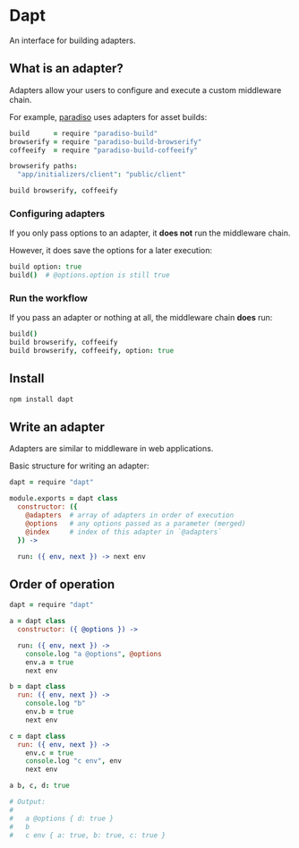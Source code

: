 # Dapt

An interface for building adapters.

## What is an adapter?

Adapters allow your users to configure and execute a custom middleware chain.

For example, [paradiso](https://github.com/invrs/paradiso) uses adapters for asset builds:

```coffee
build      = require "paradiso-build"
browserify = require "paradiso-build-browserify"
coffeeify  = require "paradiso-build-coffeeify"

browserify paths:
  "app/initializers/client": "public/client"

build browserify, coffeeify
```

### Configuring adapters

If you only pass options to an adapter, it **does not** run the middleware chain.

However, it does save the options for a later execution:

```coffee
build option: true
build()  # @options.option is still true
```

### Run the workflow

If you pass an adapter or nothing at all, the middleware chain **does** run:

```coffee
build()
build browserify, coffeeify
build browserify, coffeeify, option: true
```

## Install

```bash
npm install dapt
```

## Write an adapter

Adapters are similar to middleware in web applications.

Basic structure for writing an adapter:

```coffee
dapt = require "dapt"

module.exports = dapt class
  constructor: ({
    @adapters  # array of adapters in order of execution
    @options   # any options passed as a parameter (merged)
    @index     # index of this adapter in `@adapters`
  }) ->

  run: ({ env, next }) -> next env
```

## Order of operation

```coffee
dapt = require "dapt"

a = dapt class
  constructor: ({ @options }) ->

  run: ({ env, next }) ->
    console.log "a @options", @options
  	env.a = true
  	next env

b = dapt class
  run: ({ env, next }) ->
  	console.log "b"
  	env.b = true
  	next env

c = dapt class
  run: ({ env, next }) ->
  	env.c = true
  	console.log "c env", env
  	next env

a b, c, d: true

# Output:
#
#   a @options { d: true }
#   b
#   c env { a: true, b: true, c: true }
```
